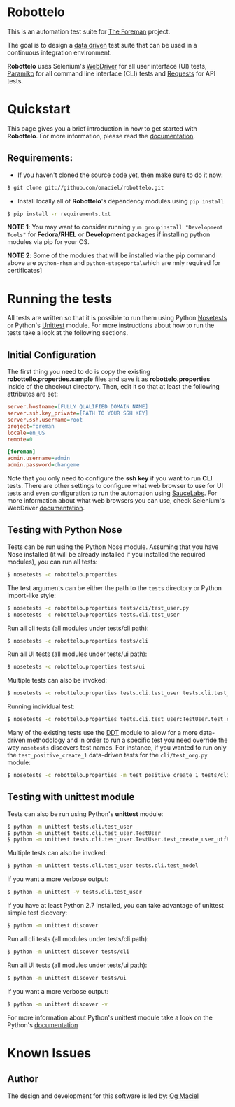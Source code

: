 Robottelo
=========
This is an automation test suite for [The Foreman](http://theforeman.org/) project.

The goal is to design a [data driven](http://en.wikipedia.org/wiki/Data-driven_testing) test suite that can be used in a continuous integration environment.

**Robottelo** uses Selenium's [WebDriver](http://docs.seleniumhq.org/projects/webdriver/) for all user interface (UI) tests, [Paramiko](http://www.paramiko.org/) for all command line interface (CLI) tests and [Requests](http://docs.python-requests.org/en/latest/) for API tests.

Quickstart
==========

This page gives you a brief introduction in how to get started with **Robottelo**. For more information, please read the [documentation](http://robottelo.readthedocs.org/en/latest/).

Requirements:
-------------
* If you haven't cloned the source code yet, then make sure to do it now:

```bash
$ git clone git://github.com/omaciel/robottelo.git
```

* Install locally all of **Robottelo**'s dependency modules using ``pip install``

```bash
$ pip install -r requirements.txt
```

**NOTE 1**: You may want to consider running ``yum groupinstall "Development Tools"`` for **Fedora/RHEL** or **Development** packages if installing python modules via pip for your OS.

**NOTE 2**: Some of the modules that will be installed via the pip  command above are ``python-rhsm`` and ``python-stageportal``which are nnly required for certificates]

Running the tests
=================

All tests are written so that it is possible to run them using Python [Nosetests](https://nose.readthedocs.org/en/latest/man.html) or Python's [Unittest](http://docs.python.org/2/library/unittest.html) module. For more instructions about how to run the tests take a look at the following sections.

Initial Configuration
---------------------
The first thing you need to do is copy the existing **robottello.properties.sample** files and save it as **robottelo.properties** inside of the checkout directory. Then, edit it so that at least the following attributes are set:

```INI
server.hostname=[FULLY QUALIFIED DOMAIN NAME]
server.ssh.key_private=[PATH TO YOUR SSH KEY]
server.ssh.username=root
project=foreman
locale=en_US
remote=0

[foreman]
admin.username=admin
admin.password=changeme
```

Note that you only need to configure the **ssh key** if you want to run **CLI** tests. There are other settings to configure what web browser to use for UI tests and even configuration to run the automation using [SauceLabs](https://saucelabs.com/). For more information about what web browsers you can use, check Selenium's WebDriver [documentation](http://docs.seleniumhq.org/projects/webdriver/).

Testing with Python Nose
------------------------
Tests can be run using the Python Nose module. Assuming that you have Nose installed (it will be already installed if you installed the required modules), you can run all tests:

```bash
$ nosetests -c robottelo.properties
```

The test arguments can be either the path to the ``tests`` directory or Python import-like style:

```bash
$ nosetests -c robottelo.properties tests/cli/test_user.py
$ nosetests -c robottelo.properties tests.cli.test_user
```

Run all cli tests (all modules under tests/cli path):

```bash
$ nosetests -c robottelo.properties tests/cli
```

Run all UI tests (all modules under tests/ui path):

```bash
$ nosetests -c robottelo.properties tests/ui
```

Multiple tests can also be invoked:

```bash
$ nosetests -c robottelo.properties tests.cli.test_user tests.cli.test_model
```

Running individual test:

```bash
$ nosetests -c robottelo.properties tests.cli.test_user:TestUser.test_create_user_utf8
```
Many of the existing tests use the [DDT](http://ddt.readthedocs.org/en/latest/) module to allow for a more data-driven methodology and in order to run a specific test you need override the way ``nosetests`` discovers test names. For instance, if you wanted to run only the ``test_positive_create_1`` data-driven tests for the ``cli/test_org.py`` module:

```bash
$ nosetests -c robottelo.properties -m test_positive_create_1 tests/cli/test_org.py
```

Testing with unittest module
----------------------------
Tests can also be run using Python's **unittest** module:

```bash
$ python -m unittest tests.cli.test_user
$ python -m unittest tests.cli.test_user.TestUser
$ python -m unittest tests.cli.test_user.TestUser.test_create_user_utf8
```

Multiple tests can also be invoked:

```bash
$ python -m unittest tests.cli.test_user tests.cli.test_model
```

If you want a more verbose output:

```bash
$ python -m unittest -v tests.cli.test_user
```

If you have at least Python 2.7 installed, you can take advantage of unittest simple test dicovery:

```bash
$ python -m unittest discover
```

Run all cli tests (all modules under tests/cli path):

```bash
$ python -m unittest discover tests/cli
```

Run all UI tests (all modules under tests/ui path):

```bash
$ python -m unittest discover tests/ui
```

If you want a more verbose output:

```bash
$ python -m unittest discover -v
```

For more information about Python's unittest module take a look on the Python's [documentation](http://docs.python.org/2/library/unittest.html)

Known Issues
============

Author
------

The design and development for this software is led by:
[Og Maciel](http://www.ogmaciel.com)
